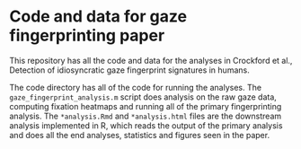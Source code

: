 # Code and data for gaze fingerprinting paper


This repository has all the code and data for the analyses in Crockford et al., Detection of idiosyncratic gaze fingerprint signatures in humans.

The code directory has all of the code for running the analyses. The ```gaze_fingerprint_analysis.m``` script does analysis on the raw gaze data, computing fixation heatmaps and running all of the primary fingerprinting analysis. The ```*analysis.Rmd``` and ```*analysis.html``` files are the downstream analysis implemented in R, which reads the output of the primary analysis and does all the end analyses, statistics and figures seen in the paper.

